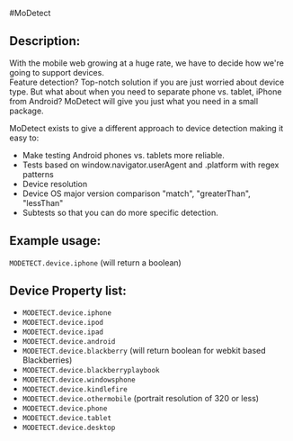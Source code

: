 #MoDetect

## Description:

With the mobile web growing at a huge rate, we have to decide how we're going to support devices.  
Feature detection? Top-notch solution if you are just worried about device type. But what about when you 
need to separate phone vs. tablet, iPhone from Android?  MoDetect will 
give you just what you need in a small package.

MoDetect exists to give a different approach to device detection making it easy to:  

  - Make testing Android phones vs. tablets more reliable.
  - Tests based on window.navigator.userAgent and .platform with regex patterns
  - Device resolution
  - Device OS major version comparison "match", "greaterThan", "lessThan"
  - Subtests so that you can do more specific detection.
  

## Example usage: 

`MODETECT.device.iphone` (will return a boolean)


## Device Property list:

  - `MODETECT.device.iphone`
  - `MODETECT.device.ipod`
  - `MODETECT.device.ipad`
  - `MODETECT.device.android`
  - `MODETECT.device.blackberry` (will return boolean for webkit based Blackberries)
  - `MODETECT.device.blackberryplaybook`
  - `MODETECT.device.windowsphone`
  - `MODETECT.device.kindlefire`
  - `MODETECT.device.othermobile` (portrait resolution of 320 or less)
  - `MODETECT.device.phone`
  - `MODETECT.device.tablet`
  - `MODETECT.device.desktop`
